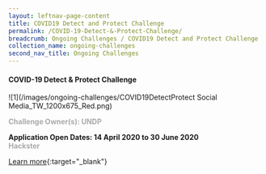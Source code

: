 ```yaml
---
layout: leftnav-page-content
title: COVID19 Detect and Protect Challenge
permalink: /COVID-19-Detect-&-Protect-Challenge/
breadcrumb: Ongoing Challenges / COVID19 Detect and Protect Challenge
collection_name: ongoing-challenges
second_nav_title: Ongoing Challenges
---
```


#### COVID-19 Detect & Protect Challenge

![1](/images/ongoing-challenges/COVID19DetectProtect Social Media_TW_1200x675_Red.png)

<font color="#a9a9a9"><b>Challenge Owner(s): UNDP</b></font>

**Application Open Dates: 14 April 2020 to 30 June 2020**<br>
<font color=" #a9a9a9"><b>Hackster</b></font>

[Learn more](https://www.covid19detectprotect.org){:target="_blank"}
